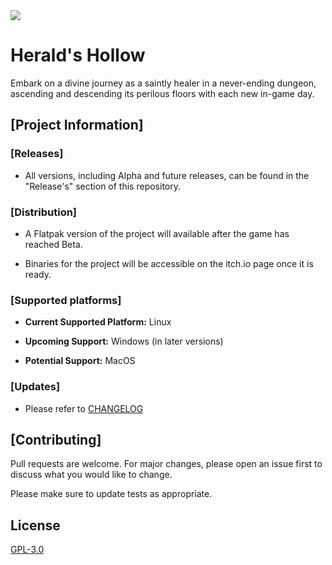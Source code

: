 <img src="https://i.postimg.cc/W4vLvjKC/icon-scaled-32x-pngcrushed.png">

# Herald's Hollow

Embark on a divine journey as a saintly healer in a never-ending dungeon, ascending and descending its perilous floors with each new in-game day.

## [Project Information]

### [Releases]

- All versions, including Alpha and future releases, can be found in the "Release's" section of this repository.

### [Distribution]

- A Flatpak version of the project will available after the game has reached Beta.

- Binaries for the project will be accessible on the itch.io page once it is ready.

### [Supported platforms]

- **Current Supported Platform:** Linux

- **Upcoming Support:** Windows (in later versions)

- **Potential Support:** MacOS

### [Updates]

- Please refer to [CHANGELOG](https://github.com/JellyPumps/Herald-s-Hollow/blob/master/CHANGELOG.md)

## [Contributing]

Pull requests are welcome. For major changes, please open an issue first
to discuss what you would like to change.

Please make sure to update tests as appropriate.

## License

[GPL-3.0](https://choosealicense.com/licenses/gpl-3.0/)
